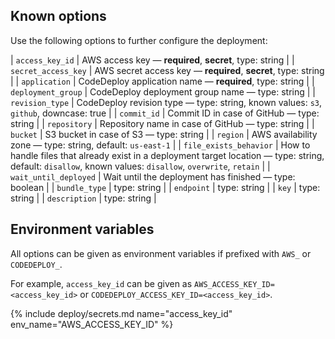 ## Known options

Use the following options to further configure the deployment:

| `access_key_id` | AWS access key &mdash; **required**, **secret**, type: string |
| `secret_access_key` | AWS secret access key &mdash; **required**, **secret**, type: string |
| `application` | CodeDeploy application name &mdash; **required**, type: string |
| `deployment_group` | CodeDeploy deployment group name &mdash; type: string |
| `revision_type` | CodeDeploy revision type &mdash; type: string, known values: `s3`, `github`, downcase: true |
| `commit_id` | Commit ID in case of GitHub &mdash; type: string |
| `repository` | Repository name in case of GitHub &mdash; type: string |
| `bucket` | S3 bucket in case of S3 &mdash; type: string |
| `region` | AWS availability zone &mdash; type: string, default: `us-east-1` |
| `file_exists_behavior` | How to handle files that already exist in a deployment target location &mdash; type: string, default: `disallow`, known values: `disallow`, `overwrite`, `retain` |
| `wait_until_deployed` | Wait until the deployment has finished &mdash; type: boolean |
| `bundle_type` | type: string |
| `endpoint` | type: string |
| `key` | type: string |
| `description` | type: string |

## Environment variables

All options can be given as environment variables if prefixed with `AWS_` or `CODEDEPLOY_`.

For example, `access_key_id` can be given as `AWS_ACCESS_KEY_ID=<access_key_id>` or `CODEDEPLOY_ACCESS_KEY_ID=<access_key_id>`.

{% include deploy/secrets.md name="access_key_id" env_name="AWS_ACCESS_KEY_ID" %}